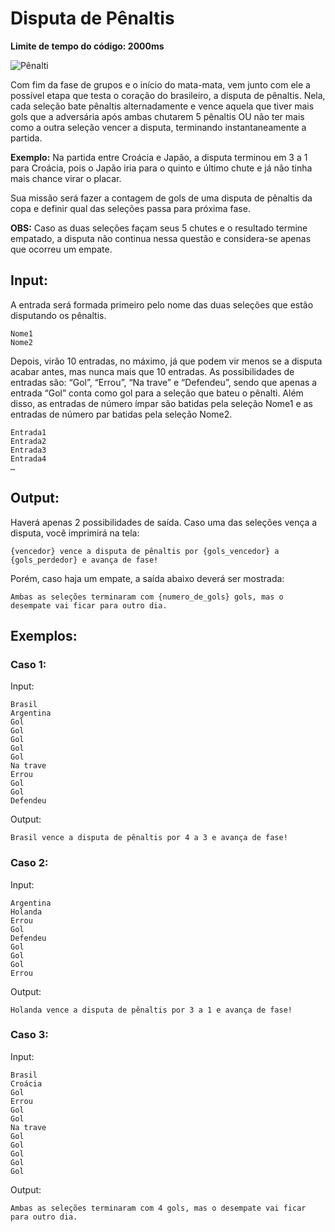 # Disputa de Pênaltis

**Limite de tempo do código: 2000ms**

![Pênalti](https://www.lance.com.br/files/article_main/uploads/2022/12/05/638e2d9d64ef4.jpeg)

Com fim da fase de grupos e o início do mata-mata, vem junto com ele a possível etapa que testa o coração do brasileiro, a disputa de pênaltis. Nela, cada seleção bate pênaltis alternadamente e vence aquela que tiver mais gols que a adversária após ambas chutarem 5 pênaltis OU não ter mais como a outra seleção vencer a disputa, terminando instantaneamente a partida.

**Exemplo:** Na partida entre Croácia e Japão, a disputa terminou em 3 a 1 para Croácia, pois o Japão iria para o quinto e último chute e já não tinha mais chance virar o placar.

Sua missão será fazer a contagem de gols de uma disputa de pênaltis da copa e definir qual das seleções passa para próxima fase.

**OBS:** Caso as duas seleções façam seus 5 chutes e o resultado termine empatado, a disputa não continua nessa questão e considera-se apenas que ocorreu um empate.

## Input:

A entrada será formada primeiro pelo nome das duas seleções que estão disputando os pênaltis.

```
Nome1
Nome2
```

Depois, virão 10 entradas, no máximo, já que podem vir menos se a disputa acabar antes, mas nunca mais que 10 entradas. As possibilidades de entradas são: “Gol”, “Errou”, “Na trave” e “Defendeu”, sendo que apenas a entrada “Gol” conta como gol para a seleção que bateu o pênalti. Além disso, as entradas de número ímpar são batidas pela seleção Nome1 e as entradas de número par batidas pela seleção Nome2.

```
Entrada1
Entrada2
Entrada3
Entrada4
…
```

## Output:

Haverá apenas 2 possibilidades de saída. Caso uma das seleções vença a disputa, você imprimirá na tela:

```
{vencedor} vence a disputa de pênaltis por {gols_vencedor} a {gols_perdedor} e avança de fase!
```
Porém, caso haja um empate, a saída abaixo deverá ser mostrada:

```
Ambas as seleções terminaram com {numero_de_gols} gols, mas o desempate vai ficar para outro dia.
```

## Exemplos:

### Caso 1:

Input:
```
Brasil
Argentina
Gol
Gol
Gol
Gol
Gol
Na trave
Errou
Gol
Gol
Defendeu
```

Output:
```
Brasil vence a disputa de pênaltis por 4 a 3 e avança de fase!
```

### Caso 2:

Input:
```
Argentina
Holanda
Errou
Gol
Defendeu
Gol
Gol
Gol
Errou
```

Output:
```
Holanda vence a disputa de pênaltis por 3 a 1 e avança de fase!
```

### Caso 3:

Input:
```
Brasil
Croácia
Gol
Errou
Gol
Gol
Na trave
Gol
Gol
Gol
Gol
Gol
```

Output:
```
Ambas as seleções terminaram com 4 gols, mas o desempate vai ficar para outro dia.
```